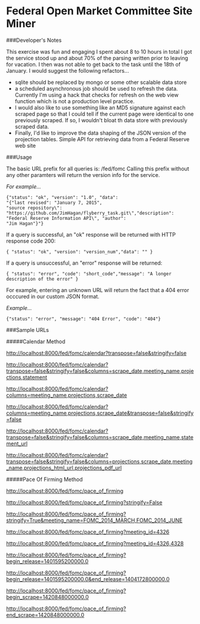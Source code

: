 # Federal Open Market Committee Site Miner

###Developer's Notes

This exercise was fun and engaging
I spent about 8 to 10 hours in total
I got the service stood up and about 70% of the parsing written prior to leaving for vacation. I then was not able to get back to the task until the 18th of January.
I would suggest the following refactors... 

* sqlite should be replaced by mongo or some other scalable data store 
* a scheduled asynchronous job should be used to refresh the data. Currently I'm using a hack that checks for refresh on the web view function which is not a production level practice. 
* I would also like to use something like an MD5 signature against each scraped page so that I could tell if the current page were identical to one previously scraped. If so, I wouldn't bloat th data store with previously scraped data. 
* Finally, I'd like to improve the data shaping of the JSON version of the projection tables.
Simple API for retrieving data from a Federal Reserve web site

###Usage

The basic URL prefix for all queries is: /fed/fomc Calling this prefix without any other paramters will return the version info for the service.

*For example...*

	{"status": "ok", "version": "1.0", "data":  
	"{"last revised": "January 7, 2015",   
	"source repository\": "https://github.com/JimHagan/flyberry_task.git\","description": 
	"Federal Reserve Information API\", "author":  
	"Jim Hagan"}"}


If a query is successful, an "ok" response will be returned with HTTP response code 200:

    { "status": "ok", "version": "version_num","data": "" }

If a query is unsuccessful, an "error" response will be returned:

    { "status": "error", "code": "short_code","message": "A longer description of the error" }

For example, entering an unknown URL will return the fact that a 404 error occcured in our custom JSON format.

*Example...*

    {"status": "error", "message": "404 Error", "code": "404"}

###Sample URLs

#####Calendar Method

<http://localhost:8000/fed/fomc/calendar?transpose=false&stringify=false>

<http://localhost:8000/fed/fomc/calendar?transpose=false&stringify=false&columns=scrape_date,meeting_name,projections,statement>

<http://localhost:8000/fed/fomc/calendar?columns=meeting_name,projections,scrape_date>

<http://localhost:8000/fed/fomc/calendar?columns=meeting_name,projections,scrape_date&transpose=false&stringify=false>

<http://localhost:8000/fed/fomc/calendar?transpose=false&stringify=false&columns=scrape_date,meeting_name,statement_url>

<http://localhost:8000/fed/fomc/calendar?transpose=false&stringify=false&columns=projections,scrape_date,meeting_name,projections_html_url,projections_pdf_url>

#####Pace Of Firming Method

<http://localhost:8000/fed/fomc/pace_of_firming>

<http://localhost:8000/fed/fomc/pace_of_firming?stringify=False>

<http://localhost:8000/fed/fomc/pace_of_firming?stringify=True&meeting_name=FOMC_2014_MARCH,FOMC_2014_JUNE>

<http://localhost:8000/fed/fomc/pace_of_firming?meeting_id=4326>

<http://localhost:8000/fed/fomc/pace_of_firming?meeting_id=4326,4328>

<http://localhost:8000/fed/fomc/pace_of_firming?begin_release=1401595200000.0>

<http://localhost:8000/fed/fomc/pace_of_firming?begin_release=1401595200000.0&end_release=1404172800000.0>

<http://localhost:8000/fed/fomc/pace_of_firming?begin_scrape=1420848000000.0>

<http://localhost:8000/fed/fomc/pace_of_firming?end_scrape=1420848000000.0>
